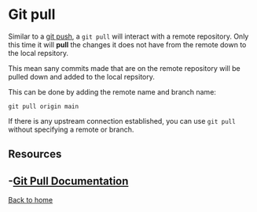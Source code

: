 # Git pull

Similar to a [git push](./Push.md), a `git pull` will interact with a remote repository.
Only this time it will **pull** the changes it does not have from the remote down to the local repsitory.

This mean sany commits made that are on the remote repository will be pulled down and added to the local repsitory. 

This can be done by adding the remote name and branch name:
```
git pull origin main
```

If there is any upstream connection established, you can use `git pull` without specifying a remote or branch. 

## Resources

-[Git Pull Documentation](https://git-scm.com/docs/git-pull)
---

[Back to home](../README.md)